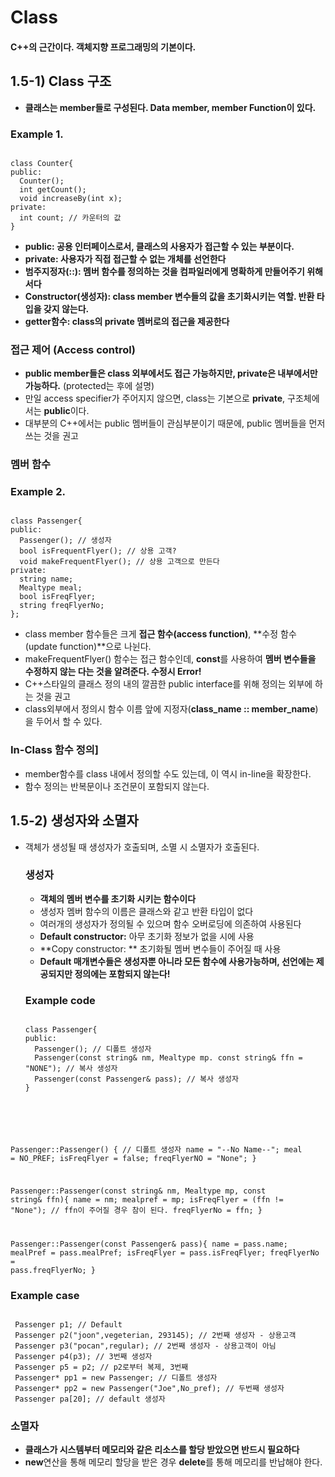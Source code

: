 Class
==================
#### C++의 근간이다. 객체지향 프로그래밍의 기본이다.

## 1.5-1) Class 구조
* **클래스는 member들로 구성된다. Data member, member Function이 있다.**
### Example 1.
<pre><code>
class Counter{
public:
  Counter();
  int getCount();
  void increaseBy(int x); 
private:
  int count; // 카운터의 값
}
</code></pre>
  * **public: 공용 인터페이스로서, 클래스의 사용자가 접근할 수 있는 부분이다.**
  * **private: 사용자가 직접 접근할 수 없는 개체를 선언한다**
  * **범주지정자(::): 멤버 함수를 정의하는 것을 컴파일러에게 명확하게 만들어주기 위해서다**
  * **Constructor(생성자): class member 변수들의 값을 초기화시키는 역할. 반환 타입을 갖지 않는다.**
  * **getter함수: class의 private 멤버로의 접근을 제공한다**

### 접근 제어 (Access control)
* **public member들은 class 외부에서도 접근 가능하지만, private은 내부에서만 가능하다.** (protected는 후에 설명)
* 만일 access specifier가 주어지지 않으면, class는 기본으로 **private**, 구조체에서는 **public**이다.
* 대부분의 C++에서는 public 멤버들이 관심부분이기 때문에, public 멤버들을 먼저 쓰는 것을 권고

### 멤버 함수
### Example 2.
<pre><code>
class Passenger{
public:
  Passenger(); // 생성자
  bool isFrequentFlyer(); // 상용 고객?
  void makeFrequentFlyer(); // 상용 고객으로 만든다
private:
  string name;
  Mealtype meal;
  bool isFreqFlyer;
  string freqFlyerNo;
};
</code></pre>
* class member 함수들은 크게 **접근 함수(access function)**, **수정 함수(update function)**으로 나뉜다.
* makeFrequentFlyer() 함수는 접근 함수인데, **const**를 사용하여 **멤버 변수들을 수정하지 않는 다는 것을 알려준다. 수정시 Error!**
* C++스타일의 클래스 정의 내의 깔끔한 public interface를 위해 정의는 외부에 하는 것을 권고
* class외부에서 정의시 함수 이름 앞에 지정자(**class_name :: member_name**)을 두어서 할 수 있다.
### In-Class 함수 정의]
* member함수를 class 내에서 정의할 수도 있는데, 이 역시 in-line을 확장한다.
* 함수 정의는 반복문이나 조건문이 포함되지 않는다.

## 1.5-2) 생성자와 소멸자
* 객체가 생성될 때 생성자가 호출되며, 소멸 시 소멸자가 호출된다.
  ### 생성자
  * **객체의 멤버 변수를 초기화 시키는 함수이다**
  * 생성자 멤버 함수의 이름은 클래스와 같고 반환 타입이 없다
  * 여러개의 생성자가 정의될 수 있으며 함수 오버로딩에 의존하여 사용된다
  * **Default constructor:** 아무 초기화 정보가 없을 시에 사용
  * **Copy constructor: ** 초기화될 멤버 변수들이 주어질 때 사용
  * **Default 매개변수들은 생성자뿐 아니라 모든 함수에 사용가능하며, 선언에는 제공되지만 정의에는 포함되지 않는다!**
  ### Example code
  <pre><code>
  class Passenger{
  public:
    Passenger(); // 디폴트 생성자
    Passenger(const string& nm, Mealtype mp. const string& ffn = "NONE"); // 복사 생성자
    Passenger(const Passenger& pass); // 복사 생성자
  }
  
 Passenger::Passenger() { // 디폴트 생성자
  name = "--No Name--";
  meal = NO_PREF;
  isFreqFlyer = false;
  freqFlyerNO = "None";
 }

Passenger::Passenger(const string& nm, Mealtype mp, const string& ffn){
  name = nm; 
  mealpref = mp;
  isFreqFlyer = (ffn != "None"); // ffn이 주어질 경우 참이 된다.
  freqFlyerNo = ffn;
}
    
Passenger::Passenger(const Passenger& pass){
  name = pass.name; mealPref = pass.mealPref; isFreqFlyer = pass.isFreqFlyer; freqFlyerNo = pass.freqFlyerNo;
}
</code></pre>
 ### Example case
 <pre><code>
 Passenger p1; // Default
 Passenger p2("joon",vegeterian, 293145); // 2번째 생성자 - 상용고객
 Passenger p3("pocan",regular); // 2번째 생성자 - 상용고객이 아님
 Passenger p4(p3); // 3번째 생성자
 Passenger p5 = p2; // p2로부터 복제, 3번째 
 Passenger* pp1 = new Passenger; // 디폴트 생성자
 Passenger* pp2 = new Passenger("Joe",No_pref); // 두번째 생성자
 Passenger pa[20]; // default 생성자
</code></pre>
  ### 소멸자
  * **클래스가 시스템부터 메모리와 같은 리소스를 할당 받았으면 반드시 필요하다**
  * **new**연산을 통해 메모리 할당을 받은 경우 **delete**를 통해 메모리를 반납해야 한다.
